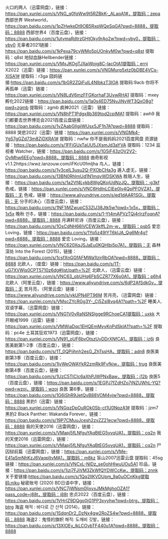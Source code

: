 火口的两人（迅雷网盘），链接：https://pan.xunlei.com/s/VNG_q0fqWw9t5RZBkK-_ALaqA1#，提取码：zepa
西部世界 Westworld，https://pan.baidu.com/s/1pZHwkeDt9OB5RxpWQeSqGA?pwd=8888，提取码：8888 
西部世界4（百度云盘），链接：https://pan.baidu.com/s/1utymaRdtrzGHtOky9rAo2w?pwd=vby0，提取码：vby0
无辜者2021链接：https://pan.baidu.com/s/1kPexa79cyWMo5pUOnkyM0w?pwd=q8st 提取码：q8st
地狱血脉Hellbender链接：https://pan.xunlei.com/s/VMxJKOgTJXajWojg8C-lacOtA1提取码：ernj
X2022（迅雷）链接：https://pan.xunlei.com/s/VNGMurp5xtz0bDBE4VCs-XISA1# 提取码：r3ga
囧妈链接:https://pan.baidu.com/s/1bGR2ZQjFuIL4NIbkzT3IOA 提取码:9acb
你将不再孤单（迅雷）链接：https://pan.xunlei.com/s/VN8LdV6mzFFGKorhaF3UvwRHA1 提取码：mxey
孵化2022链接：https://pan.baidu.com/s/1a0s4ED75NvJiNyWT3QxO8g?pwd=zgmb 提取码：zgmb
疯神2021（迅雷） 链接：https://pan.xunlei.com/s/VN8hPT1Pdgx8b369tod2cplMA1 提取码：awh9
我们都要去世界博览会2021百度云盘链接：https://pan.baidu.com/s/1vZAabGllgiiWUsx5JF1h7A?pwd=8888 提取码：8888
哭悲2022（迅雷）链接：https://pan.xunlei.com/s/VNGMk4-Yg57gGZd73m8ZjDXRA1# 提取码：nwfw
你不是我妈妈2021百度网盘 资源链接：https://pan.baidu.com/s/1FFiGUxTaUU5JXsmJd3aYVA    提取码：1234
监视者 Watcher，链接：https://pan.baidu.com/s/1G5iF43zOV2V2-OyMhw6EEg?pwd=8888，提取码：8888
曲奇影视v1.1.2https://wwz.lanzouw.com/iFKcU0fmljha
鸟人，链接：https://pan.baidu.com/s/1y3celL3usu2Q-PXObCHa3g
遁入虚无，链接：https://pan.baidu.com/s/13BN0RhImUd1N1mqvWDSKWA
胜赔人生，链接：:https://pan.baidu.com/s/1a2Vf4Lykb8WgQKojUdNzJQ，提取码：:g3kf
色戒，链接：https://pan.xunlei.com/s/VNC6HdInLCIEe0lv4QpPFOVZA1，提取码：无
色戒，链接：https://www.aliyundrive.com/s/ed1dAAR1SGi，提取码：无
分手的决心（百度云盘），链接：https://pan.baidu.com/s/1NF1iMZwupC53ZlJ38Jtk5w?pwd=1x5x，提取码：1x5x
晚秋 만추，链接：https://pan.baidu.com/s/1-Yt4mAPVzTQj4rIrzFoqnA?pwd=8888，提取码：8888
月满轩尼诗（百度云盘），链接：https://pan.baidu.com/s/1OsCdNH66lVCEW3kffL2m-w，提取码：psb5
爱恋 Loving，链接：https://pan.baidu.com/s/1Yq5z49lYT6kIJA_Qg6Mr4g?pwd=8888，提取码：8888
爱恋 Loving，链接：https://pan.xunlei.com/s/VNC620XqJSJaEu0KQHlbj5p7A1，提取码：无
森林深处 Into the Forest (2015)，链接：https://pan.baidu.com/s/1csfXnGGfAFMWa1IzjrRbOA?pwd=8888，提取码：8888
北欧人，（度盘）链接：https://pan.baidu.com/s/1T-uG7XVWjs0CPT5710z6dg#list/path=%2F
北欧人，（迅雷云盘）链接：https://pan.xunlei.com/s/VNC63_obUHq6FbSCZR77X6o0A1，提取码：p6h4
北欧人（阿里云盘），链接：https://www.aliyundrive.com/s/6dP2AfSdkGv，提取码：无
苦月亮，（阿里云盘）链接：https://www.aliyundrive.com/s/ykUPN4PT96M
苦月亮，（迅雷网盘）链接：https://pan.xunlei.com/s/VMscZYcRGg3Y-_Cj5Zsl8vq4A1?path=%2F
睡美人.双语字幕，（迅雷网盘）链接：https://pan.xunlei.com/s/VNG1V0vRaNSNSlgge9RChoeCA1提取码：uxkk
大开眼戒1999（迅雷）链接：https://pan.xunlei.com/s/VMWiaDqc1EHQEmMyyKnPdSkIA1?path=%2F 提取码：pc4e
土耳其狂欢1973（迅雷网盘），链接：https://pan.xunlei.com/s/VN91_oUF6bvOtszUvDDrXNfCA1，提取码：iz6i
良医美剧第1-2季（百度云盘），链接：https://pan.baidu.com/s/1T_0QPiihnh2esG_ZhTssHA，提取码：adn8
良医美剧第3季（百度云盘），链接：https://pan.baidu.com/s/1lvWeOWAYkR2zmRk9Fvfkiw，提取码：trug
良医美剧第4季（百度云盘），链接：https://pan.baidu.com/s/1UzC5TlCIc6aXhPJWPNxBaw，提取码：i12b
良医5（百度云盘），链接：https://pan.baidu.com/s/1EGPJ7fZdHZo7jNZUWhL-YQ?pwd=wzoj，提取码：wzoj
良医 第6季，链接：https://pan.baidu.com/s/1G6iShR9JetQyB88VOM4vjw?pwd=8888，提取码：8888
黑豹1（迅雷）链接：https://pan.xunlei.com/s/VNGqzDpOuROk0Sb-ct1U0NpzA1# 提取码：jzm7
黑豹2 Black Panther: Wakanda Forever，链接：https://pan.baidu.com/s/19P7CMuuJcesh2zvZZ21ecw?pwd=8888，提取码：8888
我的天使2016（迅雷网盘），链接：https://pan.xunlei.com/s/VMapj5fLNfguYAqBtEG5vvqUA1，提取码：cq2n
我的天使2016（迅雷网盘），链接：https://pan.xunlei.com/s/VMapj5fLNfguYAqBtEG5vvqUA1，提取码：cq2n
尸囚狱前篇（迅雷网盘），链接：https://pan.xunlei.com/s/VMe-E41aSmNhKzJ6VaqpltvMA1，提取码：m8kz
盲山2007迅雷云盘 提取码：45sg链接：https://pan.xunlei.com/s/VNCxL-NlDz_se0ohHlwuUOu5A1
珍品，链接：https://pan.baidu.com/s/1izj7FJiVM3ZkWfQYDWCcKw，提取码：znnk
关于爱链接:https://pan.baidu.com/s/1Qq2IlKVDUpm_9a0uOCnKkg提取码:niku
秘密账号 (2020) BD日语中字，链接：https://pan.xunlei.com/s/VNC7jWNsm0IjxvxJMkMghoOZA1?pass_code=j88t，提取码：j88t
忠贞2022（百度云盘），链接：https://pan.baidu.com/s/1VHrIZ9DQgo0jG1PP3xyyhw?pwd=btrg，提取码：btrg
海盗 해적 : 바다로 간 산적 (2014)，链接：https://pan.baidu.com/s/1SdqnDr2_DzNx4gw2RoZS4w?pwd=8888，提取码：8888
海盗2：鬼怪的旗帜 해적: 도깨비 깃발，链接：https://pan.baidu.com/s/13XlOEy_lkLCOvbTF440u1A?pwd=8888，提取码：8888
